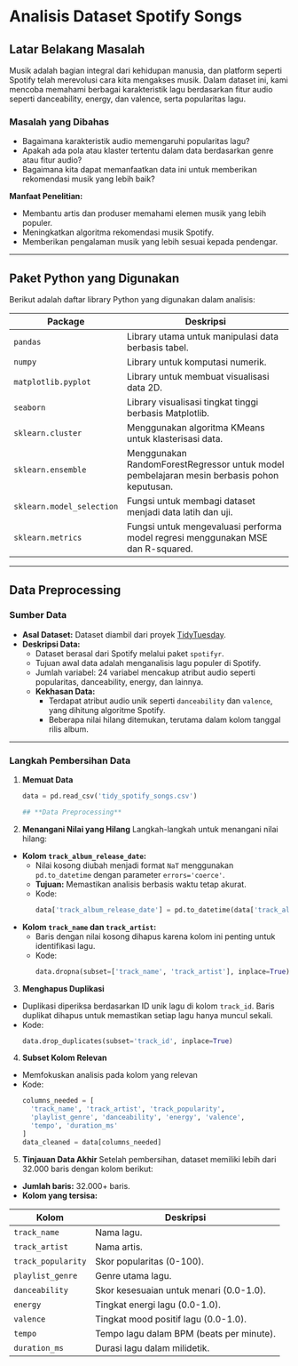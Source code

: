 # Analisis Dataset Spotify Songs

## **Latar Belakang Masalah**
Musik adalah bagian integral dari kehidupan manusia, dan platform seperti Spotify telah merevolusi cara kita mengakses musik. Dalam dataset ini, kami mencoba memahami berbagai karakteristik lagu berdasarkan fitur audio seperti danceability, energy, dan valence, serta popularitas lagu.

### **Masalah yang Dibahas**
- Bagaimana karakteristik audio memengaruhi popularitas lagu?
- Apakah ada pola atau klaster tertentu dalam data berdasarkan genre atau fitur audio?
- Bagaimana kita dapat memanfaatkan data ini untuk memberikan rekomendasi musik yang lebih baik?

**Manfaat Penelitian:**
- Membantu artis dan produser memahami elemen musik yang lebih populer.
- Meningkatkan algoritma rekomendasi musik Spotify.
- Memberikan pengalaman musik yang lebih sesuai kepada pendengar.

---

## **Paket Python yang Digunakan**
Berikut adalah daftar library Python yang digunakan dalam analisis:

| **Package**           | **Deskripsi**                                                                                  |
|-----------------------|----------------------------------------------------------------------------------------------|
| `pandas`             | Library utama untuk manipulasi data berbasis tabel.                                           |
| `numpy`              | Library untuk komputasi numerik.                                                              |
| `matplotlib.pyplot`  | Library untuk membuat visualisasi data 2D.                                                    |
| `seaborn`            | Library visualisasi tingkat tinggi berbasis Matplotlib.                                       |
| `sklearn.cluster`    | Menggunakan algoritma KMeans untuk klasterisasi data.                                         |
| `sklearn.ensemble`   | Menggunakan RandomForestRegressor untuk model pembelajaran mesin berbasis pohon keputusan.     |
| `sklearn.model_selection` | Fungsi untuk membagi dataset menjadi data latih dan uji.                                  |
| `sklearn.metrics`    | Fungsi untuk mengevaluasi performa model regresi menggunakan MSE dan R-squared.               |

---

## **Data Preprocessing**

### **Sumber Data**
- **Asal Dataset:** Dataset diambil dari proyek [TidyTuesday](https://github.com/rfordatascience/tidytuesday/blob/main/data/2020/2020-01-21/spotify_songs.csv).
- **Deskripsi Data:**
  - Dataset berasal dari Spotify melalui paket `spotifyr`.
  - Tujuan awal data adalah menganalisis lagu populer di Spotify.
  - Jumlah variabel: 24 variabel mencakup atribut audio seperti popularitas, danceability, energy, dan lainnya.
  - **Kekhasan Data:**
    - Terdapat atribut audio unik seperti `danceability` dan `valence`, yang dihitung algoritme Spotify.
    - Beberapa nilai hilang ditemukan, terutama dalam kolom tanggal rilis album.

---
### **Langkah Pembersihan Data**
1. **Memuat Data**
   ```python
   data = pd.read_csv('tidy_spotify_songs.csv')

   ## **Data Preprocessing**

2. **Menangani Nilai yang Hilang**
Langkah-langkah untuk menangani nilai hilang:
- **Kolom `track_album_release_date`:**
  - Nilai kosong diubah menjadi format `NaT` menggunakan `pd.to_datetime` dengan parameter `errors='coerce'`.
  - **Tujuan:** Memastikan analisis berbasis waktu tetap akurat.
  - Kode:
    ```python
    data['track_album_release_date'] = pd.to_datetime(data['track_album_release_date'], errors='coerce')
    ```
- **Kolom `track_name` dan `track_artist`:**
  - Baris dengan nilai kosong dihapus karena kolom ini penting untuk identifikasi lagu.
  - Kode:
    ```python
    data.dropna(subset=['track_name', 'track_artist'], inplace=True)
    ```

3. **Menghapus Duplikasi**
- Duplikasi diperiksa berdasarkan ID unik lagu di kolom `track_id`. Baris duplikat dihapus untuk memastikan setiap lagu hanya muncul sekali.
- Kode:
  ```python
  data.drop_duplicates(subset='track_id', inplace=True)

4. **Subset Kolom Relevan**
- Memfokuskan analisis pada kolom yang relevan
- Kode:
  ```python
  columns_needed = [
    'track_name', 'track_artist', 'track_popularity', 
    'playlist_genre', 'danceability', 'energy', 'valence', 
    'tempo', 'duration_ms'
  ]
  data_cleaned = data[columns_needed]

5. **Tinjauan Data Akhir**
   Setelah pembersihan, dataset memiliki lebih dari 32.000 baris dengan kolom berikut:
  - **Jumlah baris:** 32.000+ baris.
  - **Kolom yang tersisa:** 

| **Kolom**             | **Deskripsi**                                                                 |
|-----------------------|-----------------------------------------------------------------------------|
| `track_name`          | Nama lagu.                                                                 |
| `track_artist`        | Nama artis.                                                                |
| `track_popularity`    | Skor popularitas (0-100).                                                  |
| `playlist_genre`      | Genre utama lagu.                                                          |
| `danceability`        | Skor kesesuaian untuk menari (0.0-1.0).                                     |
| `energy`              | Tingkat energi lagu (0.0-1.0).                                             |
| `valence`             | Tingkat mood positif lagu (0.0-1.0).                                       |
| `tempo`               | Tempo lagu dalam BPM (beats per minute).                                   |
| `duration_ms`         | Durasi lagu dalam milidetik. 









































